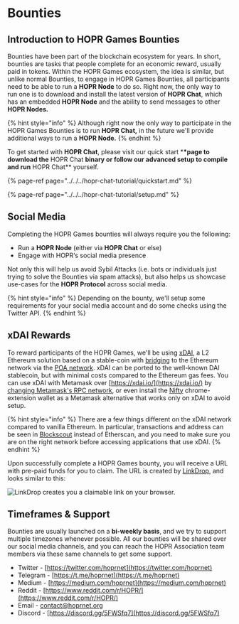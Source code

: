 <!-- ---
description: >-
  A general introduction to the HOPR Games Bounties, our asynchronous challenges
  for people who want to earn tokens, test HOPR technology and learn about the
  HOPR network.
--- -->

# Bounties

## Introduction to HOPR Games Bounties

Bounties have been part of the blockchain ecosystem for years. In short, bounties are tasks that people complete for an economic reward, usually paid in tokens. Within the HOPR Games ecosystem, the idea is similar, but unlike normal Bounties, to engage in HOPR Games Bounties, all participants need to be able to run a **HOPR Node** to do so. Right now, the only way to run one is to download and install the latest version of **HOPR Chat**, which has an embedded **HOPR Node** and the ability to send messages to other **HOPR Nodes.**

{% hint style="info" %}
Although right now the only way to participate in the HOPR Games Bounties is to run **HOPR Chat,** in the future we'll provide additional ways to run a **HOPR Node.**
{% endhint %}

To get started with **HOPR Chat**, please visit our quick start \***\*page to download the** HOPR Chat **binary or follow our advanced setup to compile and run** HOPR Chat\*\* yourself.

{% page-ref page="../../../hopr-chat-tutorial/quickstart.md" %}

{% page-ref page="../../../hopr-chat-tutorial/setup.md" %}

## Social Media

Completing the HOPR Games bounties will always require you the following:

- Run a **HOPR Node** \(either via **HOPR Chat** or else\)
- Engage with HOPR‘s social media presence

Not only this will help us avoid Sybil Attacks \(i.e. bots or individuals just trying to solve the Bounties via spam attacks\), but also helps us showcase use-cases for the **HOPR Protocol** across social media.

{% hint style="info" %}
Depending on the bounty, we'll setup some requirements for your social media account and do some checks using the Twitter API.
{% endhint %}

## xDAI Rewards

To reward participants of the HOPR Games, we'll be using [xDAI](https://www.xdaichain.com/), a L2 Ethereum solution based on a stable-coin with [bridging](https://dai-bridge.poa.network/) to the Ethereum network via the [POA network](https://www.poa.network/). xDAI can be ported to the well-known DAI stablecoin, but with minimal costs compared to the Ethereum gas fees. You can use xDAI with Metamask over [https://xdai.io/](https://xdai.io/) by [changing Metamask's RPC network](https://www.xdaichain.com/for-users/wallets/metamask/metamask-setup), or even install the [Nifty](https://www.xdaichain.com/for-users/wallets/nifty-wallet) chrome-extension wallet as a Metamask alternative that works only on xDAI to avoid setup.

{% hint style="info" %}
There are a few things different on the xDAI network compared to vanilla Ethereum. In particular, transactions and address can be seen in [Blockscout](https://blockscout.com/poa/xdai/) instead of Etherscan, and you need to make sure you are on the right network before accessing applications that use xDAI.
{% endhint %}

Upon successfully complete a HOPR Games bounty, you will receive a URL with pre-paid funds for you to claim. The URL is created by [LinkDrop](https://linkdrop.io/), and looks similar to this:

![LinkDrop creates you a claimable link on your browser.](../../../images/image.png)

## Timeframes & Support

Bounties are usually launched on a **bi-weekly basis**, and we try to support multiple timezones whenever possible. All our bounties will be shared over our social media channels, and you can reach the HOPR Association team members via these same channels to get some support.

- Twitter - [https://twitter.com/hoprnet](https://twitter.com/hoprnet)
- Telegram - [https://t.me/hoprnet](https://t.me/hoprnet)
- Medium - [https://medium.com/hoprnet](https://medium.com/hoprnet)
- Reddit - [https://www.reddit.com/r/HOPR/](https://www.reddit.com/r/HOPR/)
- Email - [contact@hoprnet.org](mailto:contact@hoprnet.org)
- Discord - [https://discord.gg/5FWSfq7](https://discord.gg/5FWSfq7)
